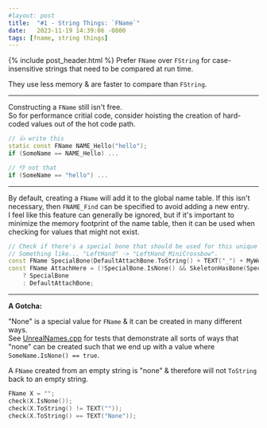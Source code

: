 ```yaml
---
#layout: post
title:  "#1 - String Things: `FName`"
date:   2023-11-19 14:39:06 -0800
tags: [fname, string things]
---
```

{% include post_header.html %}
Prefer `FName` over `FString` for case-insensitive strings that need to be compared at run time.

They use less memory & are faster to compare than `FString`.

---

Constructing a `FName` still isn't free.\
So for performance critial code, consider hoisting the creation of hard-coded values out of the hot code path.

```cpp
// 👍 write this
static const FName NAME_Hello("hello");
if (SomeName == NAME_Hello) ...

// 👎 not that
if (SomeName == "hello") ...
```

---

By default, creating a `FName` will add it to the global name table. If this isn't necessary, then `FNAME_Find` can be specified to avoid adding a new entry.\
I feel like this feature can generally be ignored, but if it's important to minimize the memory footprint of the name table, then it can be used when checking for values that might not exist.
```cpp
// Check if there's a special bone that should be used for this unique weapon.
// Something like... "LeftHand" -> "LeftHand_MiniCrossbow".
const FName SpecialBone(DefaultAttachBone.ToString() + TEXT("_") + MyWeapon.GetName(), FNAME_Find);
const FName AttachHere = (!SpecialBone.IsNone() && SkeletonHasBone(SpecialBone))
    ? SpecialBone
    : DefaultAttachBone;
```

---

**A Gotcha:**

"None" is a special value for `FName` & it can be created in many different ways.\
See <a href="https://github.com/EpicGames/UnrealEngine/blob/release/Engine/Source/Runtime/Core/Private/UObject/UnrealNames.cpp" target="_blank">UnrealNames.cpp</a> for tests that demonstrate all sorts of ways that "none" can be created such that we end up with a value where `SomeName.IsNone() == true`.

A `FName` created from an empty string is "none" & therefore will not `ToString` back to an empty string.
```cpp
FName X = "";
check(X.IsNone());
check(X.ToString() != TEXT(""));
check(X.ToString() == TEXT("None"));
```
